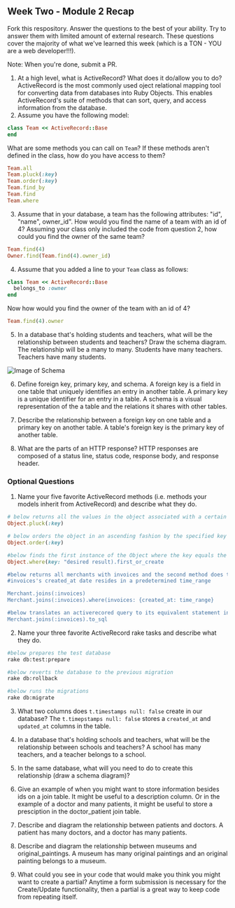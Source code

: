 ## Week Two - Module 2 Recap

Fork this respository. Answer the questions to the best of your ability. Try to answer them with limited amount of external research. These questions cover the majority of what we've learned this week (which is a TON - YOU are a web developer!!!). 

Note: When you're done, submit a PR.

1. At a high level, what is ActiveRecord? What does it do/allow you to do?
ActiveRecord is the most commonly used oject relational mapping tool for converting data from databases into Ruby Objects. This enables ActiveRecord's suite of methods that can sort, query, and access information from the database. 
2. Assume you have the following model:

```ruby
class Team << ActiveRecord::Base
end
```

What are some methods you can call on `Team`? If these methods aren't defined in the class, how do you have access to them?
```ruby
Team.all
Team.pluck(:key)
Team.order(:key)
Team.find_by
Team.find
Team.where
```

3. Assume that in your database, a team has the following attributes: "id", "name", owner_id". How would you find the name of a team with an id of 4? Assuming your class only included the code from question 2, how could you find the owner of the same team?
```ruby
Team.find(4)
Owner.find(Team.find(4).owner_id)
```


4. Assume that you added a line to your `Team` class as follows:

```ruby
class Team << ActiveRecord::Base
  belongs_to :owner
end
```

Now how would you find the owner of the team with an id of 4?
```ruby
Team.find(4).owner
```

5. In a database that's holding students and teachers, what will be the relationship between students and teachers? Draw the schema diagram. 
The relationship will be a many to many. Students have many teachers. Teachers have many students. 

![Image of Schema](http://paulzaich.com/images/blog/sql-schema-example.png)

6. Define foreign key, primary key, and schema.
A foreign key is a field in one table that uniquely identifies an entry in another table. A primary key is a unique identifier for an entry in a table. A schema is a visual representation of the a table and the relations it shares with other tables.  

7. Describe the relationship between a foreign key on one table and a primary key on another table.
A table's foreign key is the primary key of another table. 

8. What are the parts of an HTTP response?
HTTP responses are composed of a status line, status code, response body, and response header. 

### Optional Questions

1. Name your five favorite ActiveRecord methods (i.e. methods your models inherit from ActiveRecord) and describe what they do.
```ruby
# below returns all the values in the object associated with a certain key
Object.pluck(:key)

# below orders the object in an ascending fashion by the specified key
Object.order(:key)

#below finds the first instance of the Object where the key equals the desired result and if it does not exist it creates it
Object.where(key: "desired result).first_or_create

#below returns all merchants with invoices and the second method does the same where the 
#invoices's created_at date resides in a predetermined time_range

Merchant.joins(:invoices)
Merchant.joins(:invoices).where(invoices: {created_at: time_range}

#below translates an activerecored query to its equivalent statement in SQL
Merchant.joins(:invoices).to_sql

````
2. Name your three favorite ActiveRecord rake tasks and describe what they do.
```bash
#below prepares the test database
rake db:test:prepare

#below reverts the database to the previous migration
rake db:rollback

#below runs the migrations
rake db:migrate
```
3. What two columns does `t.timestamps null: false` create in our database?
The `t.timepstamps null: false` stores a `created_at` and `updated_at` columns in the table.

4. In a database that's holding schools and teachers, what will be the relationship between schools and teachers?
A school has many teachers, and a teacher belongs to a school. 

5. In the same database, what will you need to do to create this relationship (draw a schema diagram)?

6. Give an example of when you might want to store information besides ids on a join table.
It might be useful to a description column. Or in the example of a doctor and many patients, it might be useful to store a presciption in the doctor_patient join table.

7. Describe and diagram the relationship between patients and doctors.
A patient has many doctors, and a doctor has many patients.

8. Describe and diagram the relationship between museums and original_paintings.
A museum has many original paintings and an original painting belongs to a museum.

9. What could you see in your code that would make you think you might want to create a partial?
Anytime a form submission is necessary for the Create/Update functionality, then a partial is a great way to keep code from repeating itself. 
